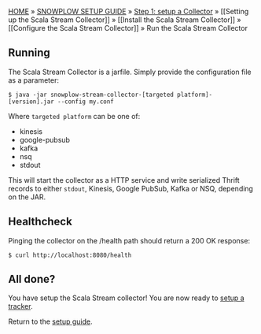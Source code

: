 [HOME](Home) » [SNOWPLOW SETUP GUIDE](Setting-up-Snowplow) » [Step 1: setup a Collector](Setting-up-a-Collector) » [[Setting up the Scala Stream Collector]] » [[Install the Scala Stream Collector]] » [[Configure the Scala Stream Collector]] » Run the Scala Stream Collector

## Running

The Scala Stream Collector is a jarfile. Simply provide the configuration file as a parameter:

    $ java -jar snowplow-stream-collector-[targeted platform]-[version].jar --config my.conf

Where `targeted platform` can be one of:

- kinesis
- google-pubsub
- kafka
- nsq
- stdout

This will start the collector as a HTTP service and write serialized Thrift records to either
`stdout`, Kinesis, Google PubSub, Kafka or NSQ, depending on the JAR.

## Healthcheck

Pinging the collector on the /health path should return a 200 OK response:

    $ curl http://localhost:8080/health

## All done?

You have setup the Scala Stream collector! You are now ready to [setup a tracker](Setting-up-a-Tracker).

Return to the [setup guide](Setting-up-Snowplow).
